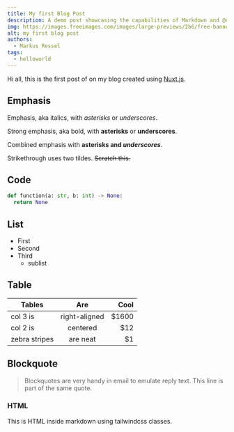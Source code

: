```yaml
---
title: My first Blog Post
description: A demo post showcasing the capabilities of Markdown and @nuxt/content
img: https://images.freeimages.com/images/large-previews/2b6/free-banner-background-1639360.jpg
alt: my first blog post
authors:
  - Markus Ressel
tags:
  - helloworld
---
```


Hi all, this is the first post of on my blog created using [Nuxt.js](https://nuxtjs.org).

## Emphasis

Emphasis, aka italics, with _asterisks_ or _underscores_.

Strong emphasis, aka bold, with **asterisks** or **underscores**.

Combined emphasis with **asterisks and _underscores_**.

Strikethrough uses two tildes. ~~Scratch this.~~

## Code

```python
def function(a: str, b: int) -> None:
  return None
```

## List

- First
- Second
- Third
  - sublist

## Table

| Tables        |      Are      |  Cool |
| ------------- | :-----------: | ----: |
| col 3 is      | right-aligned | $1600 |
| col 2 is      |   centered    |   $12 |
| zebra stripes |   are neat    |    $1 |

## Blockquote

> Blockquotes are very handy in email to emulate reply text.
> This line is part of the same quote.

### HTML

<div class="bg-blue-500 text-white p-4 mb-4 rounded-xl">
  This is HTML inside markdown using tailwindcss classes.
</div>

